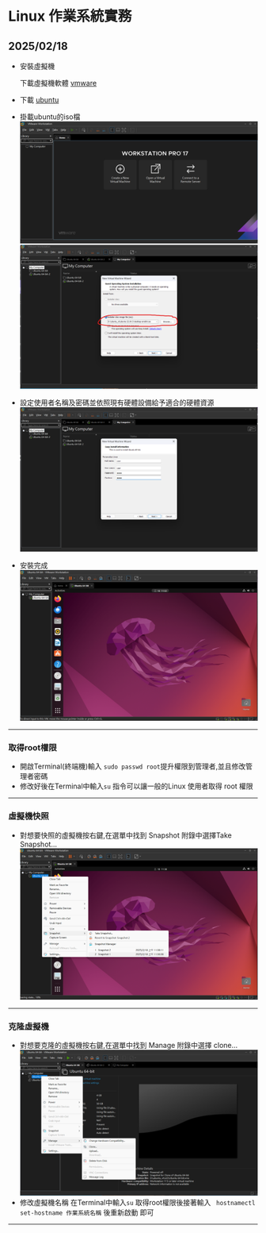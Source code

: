 # Linux 作業系統實務    

## 2025/02/18

+ 安裝虛擬機
  
    下載虛擬機軟體 [vmware](https://www.vmware.com/products/desktop-hypervisor/workstation-and-fusion)
+ 下載 [ubuntu](https://ubuntu.com/download/desktop)
+ 掛載ubuntu的iso檔
  ![alt text](20250218/image.png)
  ![alt text](20250218/image-1.png)
+ 設定使用者名稱及密碼並依照現有硬體設備給予適合的硬體資源
  ![alt text](20250218/image-2.png)
+ 安裝完成
  ![alt text](20250218/螢幕擷取畫面%202025-02-18%20110336.png)
---
### 取得root權限
+ 開啟Terminal(終端機)輸入 ``` sudo passwd root ```提升權限到管理者,並且修改管理者密碼
+ 修改好後在Terminal中輸入```su``` 指令可以讓一般的Linux 使用者取得 root 權限
---
### 虛擬機快照
+ 對想要快照的虛擬機按右鍵,在選單中找到 Snapshot 附錄中選擇Take Snapshot... 
  ![alt text](20250218/螢幕擷取畫面%202025-02-18%20113839.png)
---
### 克隆虛擬機
+ 對想要克隆的虛擬機按右鍵,在選單中找到 Manage 附錄中選擇
  clone...
  ![alt text](20250218/image-3.png)
+ 修改虛擬機名稱
  在Terminal中輸入```su``` 取得root權限後接著輸入
  ``` hostnamectl set-hostname 作業系統名稱``` 後重新啟動
  即可
---